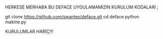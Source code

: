 HERKESE MERHABA BU DEFACE UYGULAMAMIZIN KURULUM KODALARI ;

git clone https://github.com/swantex/deface.git
cd deface
python makine.py

KURULUMLAR HARİÇ!!!
